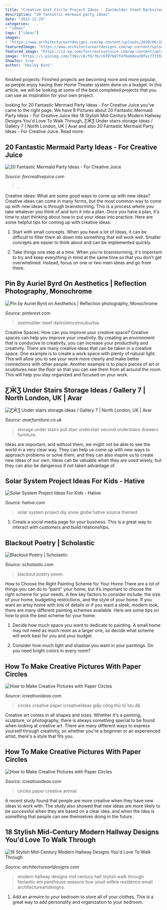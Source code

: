 ```yaml
---
title: "Creative Unit Circle Project Ideas - Zoetmulder Steef Darksilenceinsuburbia"
description: "20 fantastic mermaid party ideas"
date: "2022-11-29"
categories:
- "ideas"
tags: ["ideas"]
images:
- "https://www.architectureartdesigns.com/wp-content/uploads/2020/06/18-Stylish-Mid-Century-Modern-Hallway-Designs-Youd-Love-To-Walk-Through-7.jpg"
featuredImage: "https://www.architectureartdesigns.com/wp-content/uploads/2020/06/18-Stylish-Mid-Century-Modern-Hallway-Designs-Youd-Love-To-Walk-Through-7.jpg"
featured_image: "https://i2.wp.com/forcreativejuice.com/wp-content/uploads/2016/05/mermaid-party-ideas/9-mermaid-party-ideas.jpg?w=600&amp;ssl=1"
image: "https://i.pinimg.com/736x/c6/f0/7b/c6f07b87f4fbeb0ea30fec772392a2ef.jpg"
ShowToc: true
author: "Hailey Bins"
---
```



finished projects:
Finished projects are becoming more and more popular, as people enjoy having their Home Theater system done on a budget. In this article, we will be looking at some of the best completed projects that you can use as inspiration for your own project.

	

		
looking for 20 Fantastic Mermaid Party Ideas - For Creative Juice you've came to the right page. We have 8 Pictures about 20 Fantastic Mermaid Party Ideas - For Creative Juice like 18 Stylish Mid-Century Modern Hallway Designs You&#039;d Love To Walk Through, ƸӜƷ Under stairs storage ideas / Gallery 7 | North London, UK | Avar and also 20 Fantastic Mermaid Party Ideas - For Creative Juice. Read more:
		
    
## 20 Fantastic Mermaid Party Ideas - For Creative Juice

<img loading=lazy src="https://i2.wp.com/forcreativejuice.com/wp-content/uploads/2016/05/mermaid-party-ideas/9-mermaid-party-ideas.jpg?w=600&amp;ssl=1" onerror="this.onerror=null;this.src='https://tse2.mm.bing.net/th?id=OIP.Nj3fczLl_L2cfwdcbVOtJwHaLH&amp;pid=15.1';" alt="20 Fantastic Mermaid Party Ideas - For Creative Juice">

_Source: forcreativejuice.com_

>. 

	

Creative ideas: What are some good ways to come up with new ideas?
Creative ideas can come in many forms, but the most common way to come up with new ideas is through brainstorming. This is a process where you take whatever you think of and turn it into a plan. Once you have a plan, it's time to start thinking about how to put your ideas into practice. Here are some helpful tips for coming up with creative ideas:
1) Start with small concepts. When you have a lot of Ideas, it can be difficult to filter them all down into something that will work well. Smaller concepts are easier to think about and can be implemented quickly.

2) Take things one step at a time. When you're brainstorming, it's important to try and keep everything in mind at the same time so that you don't get overwhelmed. Instead, focus on one or two main ideas and go from there.

    
## Pin By Auriel Byrd On Aesthetics | Reflection Photography, Monochrome

<img loading=lazy src="https://i.pinimg.com/736x/c6/f0/7b/c6f07b87f4fbeb0ea30fec772392a2ef.jpg" onerror="this.onerror=null;this.src='https://tse3.mm.bing.net/th?id=OIP.DjQc8R3p2N8CfzekSPoxSAHaK6&amp;pid=15.1';" alt="Pin by Auriel Byrd on Aesthetics | Reflection photography, Monochrome">

_Source: pinterest.com_

>zoetmulder steef darksilenceinsuburbia. 

	

Creative Spaces: How can you improve your creative space?
Creative spaces can help you improve your creativity. By creating an environment that is conducive to creativity, you can increase your productivity and creativity. There are many creative ideas that can be taken in a creative space. One example is to create a work space with plenty of natural light. This will allow you to see your work more clearly and make better connections with other people. Another example is to place pieces of art or sculptures near the floor so that you can see them from all around the room. This will help you stay organized and focused on your work.

    
## ƸӜƷ Under Stairs Storage Ideas / Gallery 7 | North London, UK | Avar

<img loading=lazy src="http://www.avarfurniture.co.uk/images/gallery/194/05-under-stair-storage-ideas-second-pull-out-gallery-5.jpg" onerror="this.onerror=null;this.src='https://tse2.mm.bing.net/th?id=OIP.gPfalHy5iW5JIuUcT3S49gHaLH&amp;pid=15.1';" alt="ƸӜƷ Under stairs storage ideas / Gallery 7 | North London, UK | Avar">

_Source: avarfurniture.co.uk_

>storage under stairs pull stair understair second understairs drawers furniture. 

	

Ideas are important, and without them, we might not be able to see the world in a very clear way. They can help us come up with new ways to approach problems or solve them, and they can also inspire us to create new ideas of our own. Ideas can be valuable when they are used wisely, but they can also be dangerous if not taken advantage of.

    
## Solar System Project Ideas For Kids - Hative

<img loading=lazy src="https://hative.com/wp-content/uploads/2014/12/solar-system-project-ideas/10-solar-system-project-ideas.jpg" onerror="this.onerror=null;this.src='https://tse4.mm.bing.net/th?id=OIP.5u23TC63WOjqgI6Ypytc2wHaLE&amp;pid=15.1';" alt="Solar System Project Ideas For Kids - Hative">

_Source: hative.com_

>solar system project diy snow globe hative source themed. 

	

1. Create a social media page for your business. This is a great way to interact with customers and build relationships.

    
## Blackout Poetry | Scholastic

<img loading=lazy src="https://www.scholastic.com/content/dam/teachers/blogs/john-depasquale/migrated-files/4.15.16_blackout_poem_2.jpg" onerror="this.onerror=null;this.src='https://tse3.mm.bing.net/th?id=OIP.xU_TGmqeM3v5D7NF3KimrAHaLh&amp;pid=15.1';" alt="Blackout Poetry | Scholastic">

_Source: scholastic.com_

>blackout poetry poem. 

	

How to Choose the Right Painting Scheme for Your Home
There are a lot of things you can do to “paint” your home, but it’s important to choose the right scheme for your needs. A few key factors to consider include: the size of your home, budgeting restrictions, and the style of your home. If you want an artsy home with lots of details or if you want a sleek, modern look, there are many different painting schemes available. Here are some tips on how to pick the best scheme for your home:
1. Decide how much space you want to dedicate to painting. A small home may not need as much room as a larger one, so decide what scheme will work best for you and your budget.

2. Consider how much light and shadow you want in your paintings. Do you need bright colors in every room?

    
## How To Make Creative Pictures With Paper Circles

<img loading=lazy src="http://www.icreativeideas.com/wp-content/uploads/2014/05/How-to-Make-Creative-Pictures-with-Paper-Circles-5.jpg" onerror="this.onerror=null;this.src='https://tse1.mm.bing.net/th?id=OIP.hHsxRJY26y_v7DKhPz4wggHaKF&amp;pid=15.1';" alt="How to Make Creative Pictures with Paper Circles">

_Source: icreativeideas.com_

>circles creative paper icreativeideas giấy công thủ từ lưu đã. 

	

Creative art comes in all shapes and sizes. Whether it's a painting, sculpture, or photography, there is always something special to be found when looking at creative art. There are many different ways to express yourself through creativity, so whether you're a beginner or an experienced artist, there's a style that fits you.

    
## How To Make Creative Pictures With Paper Circles

<img loading=lazy src="https://www.icreativeideas.com/wp-content/uploads/2014/05/How-to-Make-Creative-Pictures-with-Paper-Circles-19.jpg" onerror="this.onerror=null;this.src='https://tse2.mm.bing.net/th?id=OIP.tIT4n2LrJlTNhDTD1tsR8gHaKr&amp;pid=15.1';" alt="How to Make Creative Pictures with Paper Circles">

_Source: icreativeideas.com_

>circles paper creative animal. 

	

A recent study found that people are more creative when they have new ideas to work with. The study also showed that new ideas are more likely to be successful when they are based on a clear idea, and when the idea is something that people can see themselves doing in the future.

    
## 18 Stylish Mid-Century Modern Hallway Designs You&#039;d Love To Walk Through

<img loading=lazy src="https://www.architectureartdesigns.com/wp-content/uploads/2020/06/18-Stylish-Mid-Century-Modern-Hallway-Designs-Youd-Love-To-Walk-Through-7.jpg" onerror="this.onerror=null;this.src='https://tse2.mm.bing.net/th?id=OIP.EPg1zDD-sZhwnD9P5gdezgHaJJ&amp;pid=15.1';" alt="18 Stylish Mid-Century Modern Hallway Designs You&#039;d Love To Walk Through">

_Source: architectureartdesigns.com_

>modern hallway designs mid century hall stylish walk through fantastic em penthouse seasons four youd willkie residence email architectureartdesigns. 

	

1. Add an armoire to your bedroom to store all of your clothes. This is a great way to add personality and organization to your bedroom.

